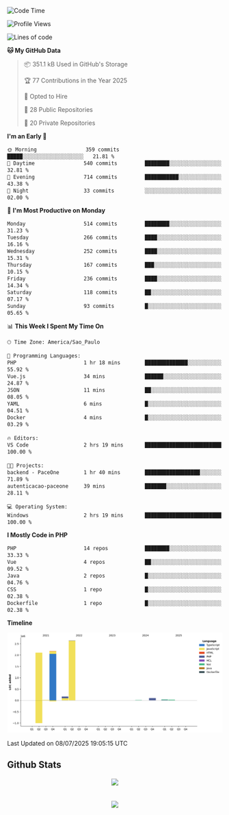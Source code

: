  
<!--START_SECTION:waka-->
![Code Time](http://img.shields.io/badge/Code%20Time-1%2C896%20hrs%2044%20mins-blue)

![Profile Views](http://img.shields.io/badge/Profile%20Views-0-blue)

![Lines of code](https://img.shields.io/badge/From%20Hello%20World%20I%27ve%20Written-7.2%20million%20lines%20of%20code-blue)

**🐱 My GitHub Data** 

> 📦 351.1 kB Used in GitHub's Storage 
 > 
> 🏆 77 Contributions in the Year 2025
 > 
> 💼 Opted to Hire
 > 
> 📜 28 Public Repositories 
 > 
> 🔑 20 Private Repositories 
 > 
**I'm an Early 🐤** 

```text
🌞 Morning                359 commits         █████░░░░░░░░░░░░░░░░░░░░   21.81 % 
🌆 Daytime                540 commits         ████████░░░░░░░░░░░░░░░░░   32.81 % 
🌃 Evening                714 commits         ███████████░░░░░░░░░░░░░░   43.38 % 
🌙 Night                  33 commits          ░░░░░░░░░░░░░░░░░░░░░░░░░   02.00 % 
```
📅 **I'm Most Productive on Monday** 

```text
Monday                   514 commits         ████████░░░░░░░░░░░░░░░░░   31.23 % 
Tuesday                  266 commits         ████░░░░░░░░░░░░░░░░░░░░░   16.16 % 
Wednesday                252 commits         ████░░░░░░░░░░░░░░░░░░░░░   15.31 % 
Thursday                 167 commits         ███░░░░░░░░░░░░░░░░░░░░░░   10.15 % 
Friday                   236 commits         ████░░░░░░░░░░░░░░░░░░░░░   14.34 % 
Saturday                 118 commits         ██░░░░░░░░░░░░░░░░░░░░░░░   07.17 % 
Sunday                   93 commits          █░░░░░░░░░░░░░░░░░░░░░░░░   05.65 % 
```


📊 **This Week I Spent My Time On** 

```text
🕑︎ Time Zone: America/Sao_Paulo

💬 Programming Languages: 
PHP                      1 hr 18 mins        ██████████████░░░░░░░░░░░   55.92 % 
Vue.js                   34 mins             ██████░░░░░░░░░░░░░░░░░░░   24.87 % 
JSON                     11 mins             ██░░░░░░░░░░░░░░░░░░░░░░░   08.05 % 
YAML                     6 mins              █░░░░░░░░░░░░░░░░░░░░░░░░   04.51 % 
Docker                   4 mins              █░░░░░░░░░░░░░░░░░░░░░░░░   03.29 % 

🔥 Editors: 
VS Code                  2 hrs 19 mins       █████████████████████████   100.00 % 

🐱‍💻 Projects: 
backend - PaceOne        1 hr 40 mins        ██████████████████░░░░░░░   71.89 % 
autenticacao-paceone     39 mins             ███████░░░░░░░░░░░░░░░░░░   28.11 % 

💻 Operating System: 
Windows                  2 hrs 19 mins       █████████████████████████   100.00 % 
```

**I Mostly Code in PHP** 

```text
PHP                      14 repos            ████████░░░░░░░░░░░░░░░░░   33.33 % 
Vue                      4 repos             ██░░░░░░░░░░░░░░░░░░░░░░░   09.52 % 
Java                     2 repos             █░░░░░░░░░░░░░░░░░░░░░░░░   04.76 % 
CSS                      1 repo              █░░░░░░░░░░░░░░░░░░░░░░░░   02.38 % 
Dockerfile               1 repo              █░░░░░░░░░░░░░░░░░░░░░░░░   02.38 % 
```



**Timeline**

![Lines of Code chart](https://raw.githubusercontent.com/MaueDev/MaueDev/main/assets/bar_graph.png)


 Last Updated on 08/07/2025 19:05:15 UTC
<!--END_SECTION:waka-->

## Github Stats  
<div align="center"><img src="https://github-readme-stats.vercel.app/api/top-langs/?username=MaueDev&hide_border=true&layout=compact" align="center" /></div>  

<br/>  

<br/>  

<div align="center">
<img src="https://komarev.com/ghpvc/?username=MaueDev&&style=flat-square" align="center" />
</div>  
  
